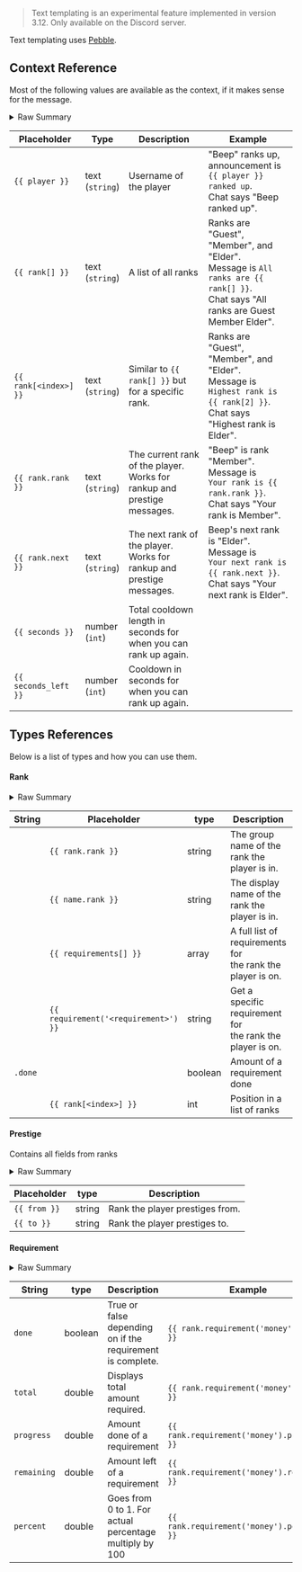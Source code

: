 > Text templating is an experimental feature implemented in version 3.12. Only available on the Discord server.

Text templating uses [Pebble](https://pebbletemplates.io/).

## Context Reference

Most of the following values are available as the context, if it makes sense for the message.
<details>
  <summary>Raw Summary</summary>
  <p>
    player: String<br>
    ranks: Rank[] - a list of all ranks<br>
    rank: Rank or Prestige<br>
    next: Rank or Prestige<br>
    seconds: Int<br>
    seconds_left: Int<br>
  </p>
</details>

Placeholder | Type | Description | Example
--- | --- | --- | ---
`{{ player }}` | text<br>(`string`) | Username of the player | "Beep" ranks up, announcement is `{{ player }} ranked up`.<br>Chat says "Beep ranked up".
`{{ rank[] }}` | text<br>(`string`) | A list of all ranks | Ranks are "Guest", "Member", and "Elder".<br>Message is `All ranks are {{ rank[] }}`.<br>Chat says "All ranks are Guest Member Elder".
`{{ rank[<index>] }}` | text<br>(`string`) | Similar to `{{ rank[] }}` but for a specific rank. | Ranks are "Guest", "Member", and "Elder".<br>Message is `Highest rank is {{ rank[2] }}`.<br>Chat says "Highest rank is Elder".
`{{ rank.rank }}` | text<br>(`string`) | The current rank of the player.<br>Works for rankup and prestige messages. | "Beep" is rank "Member". Message is<br>`Your rank is {{ rank.rank }}`.<br>Chat says "Your rank is Member".
`{{ rank.next }}` | text<br>(`string`) | The next rank of the player.<br>Works for rankup and prestige messages. | Beep's next rank is "Elder". Message is<br>`Your next rank is {{ rank.next }}`.<br>Chat says "Your next rank is Elder".
`{{ seconds }}` | number<br>(`int`) | Total cooldown length in seconds for when you can rank up again.
`{{ seconds_left }}` | number<br>(`int`) | Cooldown in seconds for when you can rank up again.

## Types References

Below is a list of types and how you can use them.

#### Rank

<details>
  <summary>Raw Summary</summary>
  <p>
    rank: String - the group name of the rank<br>
    name: String - the display name of the rank<br>
    requirements: Requirement[] - a list of all the rank's requirements<br>
    requirement('name'): Requirement - get the specified requirement by its name<br>
    done: Boolean - true if the player has completed all requirements<br>
    index: Int - Position in list of ranks<br>
  </p>
</details>

String | Placeholder | type | Description | Example
--- | --- | --- | --- | ---
<br> | `{{ rank.rank }}` | string | The group name of the rank the player is in.
<br> | `{{ name.rank }}` | string | The display name of the rank the player is in.
<br> | `{{ requirements[] }}` | array | A full list of requirements for<br>the rank the player is on.
<br> | `{{ requirement('<requirement>') }}` | string | Get a specific requirement for<br>the rank the player is on. | `{{ requirement('money') }}`
`.done` | | boolean | Amount of a requirement done | `{{ requirement('money').done }}`
<br> | `{{ rank[<index>] }}` | int | Position in a list of ranks | `{{ rank[2] }}`

#### Prestige

Contains all fields from ranks

<details>
  <summary>Raw Summary</summary>
  <p>
    from: String<br>
    to: String
  </p>
</details>

Placeholder | type | Description
--- | --- | ---
`{{ from }}` | string | Rank the player prestiges from.
`{{ to }}` | string | Rank the player prestiges to.

#### Requirement

<details>
  <summary>Raw Summary</summary>
  <p>
    name: String<br>
    done: Boolean<br>
    total: Double<br>
    progress: Double<br>
    remaining: Double - equal to total minus progress<br>
    percent: Double - goes from 0 to 1, for actual percent do {{ (requirement.percent * 100) }}
  </p>
</details>

String | type | Description | Example
--- | --- | --- | --- 
`done` | boolean | True or false depending on if the requirement is complete. | `{{ rank.requirement('money').done }}`
`total` | double | Displays total amount required. | `{{ rank.requirement('money').total }}`
`progress` | double | Amount done of a requirement | `{{ rank.requirement('money').progress }}`
`remaining` | double | Amount left of a requirement | `{{ rank.requirement('money').remaining }}`
`percent` | double | Goes from 0 to 1. For actual percentage multiply by 100 | `{{ rank.requirement('money').percent }}`
